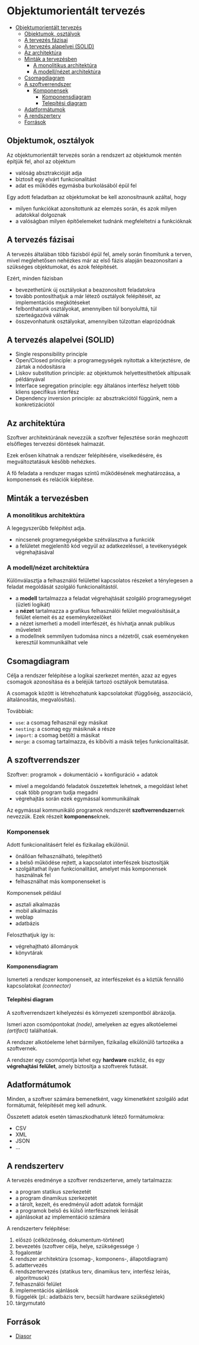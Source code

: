 # Objektumorientált tervezés

<!--toc:start-->
- [Objektumorientált tervezés](#objektumorientált-tervezés)
  - [Objektumok, osztályok](#objektumok-osztályok)
  - [A tervezés fázisai](#a-tervezés-fázisai)
  - [A tervezés alapelvei (SOLID)](#a-tervezés-alapelvei-solid)
  - [Az architektúra](#az-architektúra)
  - [Minták a tervezésben](#minták-a-tervezésben)
    - [A monolitikus architektúra](#a-monolitikus-architektúra)
    - [A modell/nézet architektúra](#a-modellnézet-architektúra)
  - [Csomagdiagram](#csomagdiagram)
  - [A szoftverrendszer](#a-szoftverrendszer)
    - [Komponensek](#komponensek)
      - [Komponensdiagram](#komponensdiagram)
      - [Telepítési diagram](#telepítési-diagram)
  - [Adatformátumok](#adatformátumok)
  - [A rendszerterv](#a-rendszerterv)
  - [Források](#források)
<!--toc:end-->

## Objektumok, osztályok
Az objektumorientált tervezés során a rendszert az objektumok mentén építjük fel, ahol az objektum
- valóság absztrakcióját adja
- biztosít egy elvárt funkcionalitást
- adat es működés egymásba burkolásából épül fel

Egy adott feladatban az objektumokat be kell azonosítnaunk azáltal, hogy
- milyen funkciókat azonsítottunk az elemzés során, és azok milyen adatokkal dolgoznak
- a valóságban milyen építőelemeket tudnánk megfeleltetni a funkcióknak

## A tervezés fázisai
A tervezés általában több fázisból épül fel, amely során finomítunk a terven, mivel meglehetősen
nehézkes már az első fázis alapján beazonosítani a szükséges objektumokat, és azok felépítését.

Ezért, minden fázisban
- bevezethetünk új osztályokat a beazonosított feladatokra
- tovább pontosíthatjuk a már létező osztályok felépítését, az implementációs megkötéseket
- felbonthatunk osztályokat, amennyiben túl bonyolulttá, túl szerteágazóvá válnak
- összevonhatunk osztályokat, amennyiben túlzottan elaprózódnak

## A tervezés alapelvei (SOLID)
- Single responsibility principle
- Open/Closed principle: a programegységek nyitottak a kiterjeztésre, de zártak a nódosításra
- Liskov substitution principle: az objektumok helyettesíthetőek altípusaik példányával
- Interface segregation principle: egy általános interfész helyett több kliens specifikus interfész
- Dependency inversion principle: az absztrakciótól függünk, nem a konkretizációtól

## Az architektúra
Szoftver architektúrának nevezzük a szoftver fejlesztése során meghozott elsőfleges tervezési döntések halmazát.

Ezek erősen kihatnak a rendszer felépítésére, viselkedésére, és megváltoztatásuk később nehézkes.

A fő feladata a rendszer magas szintű működésének meghatározása, a komponensek és relációk kiépítése.

## Minták a tervezésben
### A monolitikus architektúra
A legegyszerűbb felépítést adja.
- nincsenek programegységekbe szétválasztva a funkciók
- a felületet megjelenítő kód vegyül az adatkezeléssel, a tevékenységek végrehajtásával

### A modell/nézet architektúra
Különválasztja a felhasználói felülettel kapcsolatos részeket a ténylegesen a feladat megoldását szolgáló funkcionalitástól.

- a **modell** tartalmazza a feladat végrehajtását szolgáló programegységet (üzleti logikát)
- a **nézet** tartalmazza a grafikus felhasználói felület megvalósítását,a felület elemeit és az eseménykezelőket
- a nézet ismerheti a modell interfészét, és hívhatja annak publikus műveleteit
- a modellnek semmilyen tudomása nincs a nézetről, csak eseményeken keresztül kommunikálhat vele

## Csomagdiagram
Célja a rendszer felépítése a logikai szerkezet mentén, azaz az egyes csomagok azonosítása és a beléjük tartozó osztályok bemutatása.

A csomagok között is létrehozhatunk kapcsolatokat (függőség, asszociáció, általánosítás, megvalósítás).

Továbbiak:
- ```use```: a csomag felhasznál egy másikat
- ```nesting```: a csomag egy másiknak a része
- ```import```: a csomag betölti a másikat
- ```merge```: a csomag tartalmazza, és kibővíti a másik teljes funkcionalitását.

## A szoftverrendszer
Szoftver: programok + dokumentáció + konfiguráció + adatok
- mivel a megoldandó feladatok összetettek lehetnek, a megoldást lehet csak több program tudja megadni
- végrehajtás során ezek egymással kommunikálnak

Az egymással kommunikáló programok rendszerét **szoftverrendszer**nek nevezzük.
Ezek részeit **komponens**eknek.

### Komponensek
Adott funkcionalitásért felel és fizikailag elkülönül.
- önállóan felhasználható, telepíthető
- a belső működése rejtett, a kapcsolatot interfészek bisztosítják
- szolgáltathat ilyan funkcionalitást, amelyet más komponensek használnak fel
- felhasználhat más komponenseket is

Komponensek például
- asztali alkalmazás
- mobil alkalmazás
- weblap
- adatbázis

Feloszthatjuk így is:
- végrehajtható állományok
- könyvtárak

#### Komponensdiagram
Ismerteti a rendszer komponenseit, az interfészeket és a köztük fennálló kapcsolatokat _(connector)_

#### Telepítési diagram
A szoftverrendszert kihelyezési és környezeti szempontból ábrázolja.

Ismeri azon csomópontokat _(node)_, amelyeken az egyes alkotóelemei _(artifact)_ találhatóak.

A rendszer alkotóeleme lehet bármilyen, fizikailag elkülönülő tartozéka a szoftvernek.

A rendszer egy csomópontja lehet egy **hardware** eszköz, és egy **végrehajtási felület**, amely biztosítja a szoftverek futását.

## Adatformátumok
Minden, a szoftver számára bemenetként, vagy kimenetként szolgáló adat formátumát, felépítését meg kell adnunk.

Összetett adatok esetén támaszkodhatunk létező formátumokra:
- CSV
- XML
- JSON
- $\dots$

## A rendszerterv
A tervezés eredménye a szoftver rendszerterve, amely tartalmazza:
- a program statikus szerkezetét
- a program dinamikus szerkezetét
- a tárolt, kezelt, és eredményül adott adatok formáját
- a programok belső és külső interfészeinek leírását
- ajánlásokat az implementáció számára

A rendszerterv felépítése:
1. előszó (célközönség, dokumentum-történet)
2. bevezetés (szoftver célja, helye, szükségessége $\cdot$)
3. fogalomtár
4. rendszer architektúra (csomag-, komponens-, állapotdiagram)
5. adattervezés
6. rendszertervezés (statikus terv, dinamikus terv, interfész leírás, algoritmusok)
7. felhasználói felület
8. implementációs ajánlások
9. függelék (pl.: adatbázis terv, becsült hardware szükségletek)
10. tárgymutató

## Források
- [Diasor](https://canvas.elte.hu/courses/33518/files?preview=2098047)
